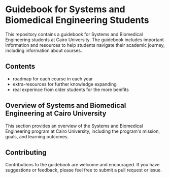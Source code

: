 # Guidebook for Systems and Biomedical Engineering Students
This repository contains a guidebook for Systems and Biomedical Engineering students at Cairo University. 
The guidebook includes important information and resources to help students navigate their academic journey, including information about courses.

## Contents
* roadmap for each course in each year
* extra-resources for further knowledge expanding
* real experince from older students for the more benifits

## Overview of Systems and Biomedical Engineering at Cairo University
This section provides an overview of the Systems and Biomedical Engineering program at Cairo University, including the program's mission, goals, and learning outcomes.

## Contributing
Contributions to the guidebook are welcome and encouraged. If you have suggestions or feedback, please feel free to submit a pull request or issue.
